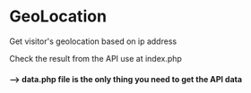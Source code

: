 # GeoLocation
Get visitor's geolocation based on ip address

Check the result from the API use at index.php
#### --> data.php file is the only thing you need to get the API data

